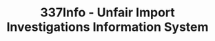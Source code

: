 ---
bigquery: https://console.cloud.google.com/bigquery?p=patents-public-data&d=usitc_investigations&page=dataset&project=sheets-management-319211
citation: US International Trade Commission 337Info Unfair Import Investigations Information
  System
contributors: US International Trade Comission
cost: None
description: US International Trade Commission 337Info Unfair Import Investigations
  Information System contains data on investigations done under Section 337. Section
  337 declares the infringement of certain statutory intellectual property rights
  and other forms of unfair competition in import trade to be unlawful practices.
  Most Section 337 investigations involve allegations of patent or registered trademark
  infringement.
documentation: FAQ and tutorial available on the site
last_edit: 04/12/2022, 05:21:46
location: https://pubapps2.usitc.gov/337external/
maintained_by: US International Trade Comission
schema_fields:
- patentNumber
- finalIdOnViolationIssue
- finalDetNoViolation
- dateCreated
- ouiiAttorney
- cafcAppeals
- markmanHearing
- actualEndDateEvidHear
- dateComplaintFiled
- currentActiveALJ
- publication_number
- title
- internalRemand
- investigationTermDate
- teoIdDueDate
- actualStartDateEvidHear
- complainant
- teoReliefGranted
- aljAssigned
- investigationNo
- dateOfPublicationFrNotice
- endDateMarkmanHearing
- id
- invUnfairAct
- lastUpdated
- investigationType
- targetDate
- patentNumbers
- ouiiParticipation
- startDateMarkmanHearing
- scheduledEndDateEvidHear
- currentStatus
- finalDetViolation
- teoProceedingInvolved
- copyrightNumbers
- scheduledStartDateEvidHear
- gcAttorney
- htsNumbers
- docketNo
- teoIdIssueDate
- respondent
- trademarkNumbers
- issueDateOtherNonFinal
- finalIdOnViolationDue
shortname: unfair_import_investigations
tags:
- import
- legal
- trade
timeframe: 2008-2021 (prior to 2008 downloadable as a JSON file)
title: 337Info - Unfair Import Investigations Information System
uuid: 2721f5ec-e599-4890-9265-9706719fc71e
---